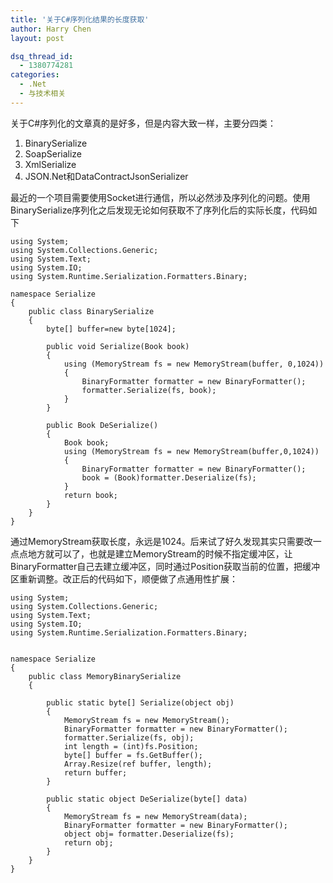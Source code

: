 ```yaml
---
title: '关于C#序列化结果的长度获取'
author: Harry Chen
layout: post

dsq_thread_id:
  - 1380774281
categories:
  - .Net
  - 与技术相关
---
```


  关于C#序列化的文章真的是好多，但是内容大致一样，主要分四类：

  1. BinarySerialize
  2. SoapSerialize
  3. XmlSerialize
  4. JSON.Net和DataContractJsonSerializer

  最近的一个项目需要使用Socket进行通信，所以必然涉及序列化的问题。使用BinarySerialize序列化之后发现无论如何获取不了序列化后的实际长度，代码如下


    using System;
    using System.Collections.Generic;
    using System.Text;
    using System.IO;
    using System.Runtime.Serialization.Formatters.Binary;

    namespace Serialize
    {
        public class BinarySerialize
        {
            byte[] buffer=new byte[1024];

            public void Serialize(Book book)
            {
                using (MemoryStream fs = new MemoryStream(buffer, 0,1024))
                {
                    BinaryFormatter formatter = new BinaryFormatter();
                    formatter.Serialize(fs, book);
                }
            }

            public Book DeSerialize()
            {
                Book book;
                using (MemoryStream fs = new MemoryStream(buffer,0,1024))
                {
                    BinaryFormatter formatter = new BinaryFormatter();
                    book = (Book)formatter.Deserialize(fs);
                }
                return book;
            }
        }
    }

  通过MemoryStream获取长度，永远是1024。后来试了好久发现其实只需要改一点点地方就可以了，也就是建立MemoryStream的时候不指定缓冲区，让BinaryFormatter自己去建立缓冲区，同时通过Position获取当前的位置，把缓冲区重新调整。改正后的代码如下，顺便做了点通用性扩展：


    using System;
    using System.Collections.Generic;
    using System.Text;
    using System.IO;
    using System.Runtime.Serialization.Formatters.Binary;


    namespace Serialize
    {
        public class MemoryBinarySerialize
        {

            public static byte[] Serialize(object obj)
            {
                MemoryStream fs = new MemoryStream();
                BinaryFormatter formatter = new BinaryFormatter();
                formatter.Serialize(fs, obj);
                int length = (int)fs.Position;
                byte[] buffer = fs.GetBuffer();
                Array.Resize(ref buffer, length);
                return buffer;
            }

            public static object DeSerialize(byte[] data)
            {
                MemoryStream fs = new MemoryStream(data);
                BinaryFormatter formatter = new BinaryFormatter();
                object obj= formatter.Deserialize(fs);
                return obj;
            }
        }
    }

